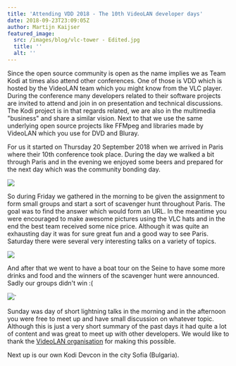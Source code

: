 ```yaml
---
title: 'Attending VDD 2018 - The 10th VideoLAN developer days'
date: 2018-09-23T23:09:05Z
author: Martijn Kaijser
featured_image:
  src: /images/blog/vlc-tower - Edited.jpg
  title: ''
  alt: ''
---
```

Since the open source community is open as the name implies we as Team Kodi at times also attend other conferences. One of those is VDD which is hosted by the VideoLAN team which you might know from the VLC player. During the conference many developers related to their software projects are invited to attend and join in on presentation and technical discussions. The Kodi project is in that regards related, we are also in the multimedia "business" and share a similar vision. Next to that we use the same underlying open source projects like FFMpeg and libraries made by VideoLAN which you use for DVD and Bluray.

 For us it started on Thursday 20 September 2018 when we arrived in Paris where their 10th conference took place. During the day we walked a bit through Paris and in the evening we enjoyed some beers and prepared for the next day which was the community bonding day.

 ![](https://kodi.tv/sites/default/files/vdd18-paris-park.jpg)

 So during Friday we gathered in the morning to be given the assignment to form small groups and start a sort of scavenger hunt throughout Paris. The goal was to find the answer which would form an URL. In the meantime you were encouraged to make awesome pictures using the VLC hats and in the end the best team received some nice price. Although it was quite an exhausting day it was for sure great fun and a good way to see Paris. Saturday there were several very interesting talks on a variety of topics.

 ![](https://kodi.tv/sites/default/files/vdd18-paris-conf.jpg)

 And after that we went to have a boat tour on the Seine to have some more drinks and food and the winners of the scavenger hunt were announced. Sadly our groups didn't win :( 

 ![](https://kodi.tv/sites/default/files/article/field_image/vlc-tower.jpg)`

 Sunday was day of short lightning talks in the morning and in the afternoon you were free to meet up and have small discussion on whatever topic. Although this is just a very short summary of the past days it had quite a lot of content and was great to meet up with other developers. We would like to thank the [VideoLAN organisation](https://www.videolan.org/) for making this possible.

 Next up is our own Kodi Devcon in the city Sofia (Bulgaria).

 
